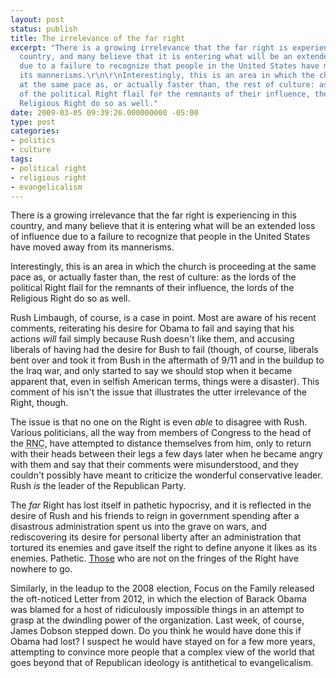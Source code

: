 ```yaml
---
layout: post
status: publish
title: The irrelevance of the far right
excerpt: "There is a growing irrelevance that the far right is experiencing in this
  country, and many believe that it is entering what will be an extended loss of influence
  due to a failure to recognize that people in the United States have moved away from
  its mannerisms.\r\n\r\nInterestingly, this is an area in which the church is proceeding
  at the same pace as, or actually faster than, the rest of culture: as the lords
  of the political Right flail for the remnants of their influence, the lords of the
  Religious Right do so as well."
date: 2009-03-05 09:39:26.000000000 -05:00
type: post
categories:
- politics
- culture
tags:
- political right
- religious right
- evangelicalism
---
```

There is a growing irrelevance that the far right is experiencing in this country, and many believe that it is entering what will be an extended loss of influence due to a failure to recognize that people in the United States have moved away from its mannerisms.

Interestingly, this is an area in which the church is proceeding at the same pace as, or actually faster than, the rest of culture: as the lords of the political Right flail for the remnants of their influence, the lords of the Religious Right do so as well.

Rush Limbaugh, of course, is a case in point. Most are aware of his recent comments, reiterating his desire for Obama to fail and saying that his actions <em>will</em> fail simply because Rush doesn't like them, and accusing liberals of having had the desire for Bush to fail (though, of course, liberals bent over and took it from Bush in the aftermath of 9/11 and in the buildup to the Iraq war, and only started to say we should stop when it became apparent that, even in selfish American terms, things were a disaster). This comment of his isn't the issue that illustrates the utter irrelevance of the Right, though.

The issue is that no one on the Right is even <em>able</em> to disagree with Rush. Various politicians, all the way from members of Congress to the head of the <acronym title="Republican National Committee">RNC</acronym>, have attempted to distance themselves from him, only to return with their heads between their legs a few days later when he became angry with them and say that their comments were misunderstood, and they couldn't possibly have meant to criticize the wonderful conservative leader. Rush <em>is</em> the leader of the Republican Party.

The <em>far</em> Right has lost itself in pathetic hypocrisy, and it is reflected in the desire of Rush and his friends to reign in government spending after a disastrous administration spent us into the grave on wars, and rediscovering its desire for personal liberty after an administration that tortured its enemies and gave itself the right to define anyone it likes as its enemies. Pathetic. <a href="http://andrewsullivan.theatlantic.com/the_daily_dish">Those</a> who are not on the fringes of the Right have nowhere to go.

Similarly, in the leadup to the 2008 election, Focus on the Family released the oft-noticed Letter from 2012, in which the election of Barack Obama was blamed for a host of ridiculously impossible things in an attempt to grasp at the dwindling power of the organization. Last week, of course, James Dobson stepped down. Do you think he would have done this if Obama had lost? I suspect he would have stayed on for a few more years, attempting to convince more people that a complex view of the world that goes beyond that of Republican ideology is antithetical to evangelicalism.
